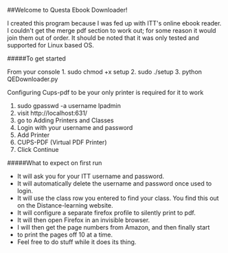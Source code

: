 ##Welcome to Questa Ebook Downloader!

I created this program because I was fed up with ITT's online ebook reader.
I couldn't get the merge pdf section to work out; for some reason it would join them out
of order. It should be noted that it was only tested and supported for Linux based OS.


#####To get started

From your console
    1. sudo chmod +x setup
    2. sudo ./setup
    3. python QEDownloader.py    

Configuring Cups-pdf to be your only printer is required for it to work
  1. sudo gpasswd -a username lpadmin
  2. visit http://localhost:631/
  3. go to Adding Printers and Classes
  4. Login with your username and password
  5. Add Printer
  6. CUPS-PDF (Virtual PDF Printer)
  7. Click Continue


#####What to expect on first run

- It will ask you for your ITT username and password. 
- It will automatically delete the username and password once used to login. 
- It will use the class row you entered to find your class. You find this out on the 
Distance-learning website. 
- It will configure a separate firefox profile to silently print to pdf.
- It will then open Firefox in an invisible browser.
- I will then get the page numbers from Amazon, and then finally start
- to print the pages off 10 at a time. 
- Feel free to do stuff while it does its thing. 